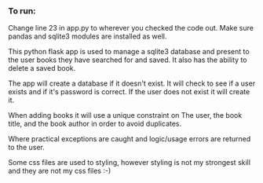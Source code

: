### To run:

Change line 23 in app.py to wherever you checked the code out.
Make sure pandas and sqlite3 modules are installed as well.

This python flask app is used to manage a sqlite3 database and present to the user books they have searched for and saved.  It also has the ability to delete a saved book.

The app will create a database if it doesn't exist.
It will check to see if a user exists and if it's password is correct.
If the user does not exist it will create it.

When adding books it will use a unique constraint on
The user, the book title, and the book author in order to avoid duplicates.

Where practical exceptions are caught and logic/usage errors are returned to the user.

Some css files are used to styling, however styling is not my strongest skill and they are not my css files :-)
